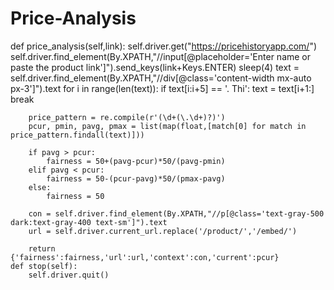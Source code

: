 # Price-Analysis
def price_analysis(self,link):
        self.driver.get("https://pricehistoryapp.com/")
        self.driver.find_element(By.XPATH,"//input[@placeholder='Enter name or paste the product link']").send_keys(link+Keys.ENTER)
        sleep(4)
        text = self.driver.find_element(By.XPATH,"//div[@class='content-width mx-auto px-3']").text
        for i in range(len(text)):
            if text[i:i+5] == '. Thi':
                text = text[i+1:]
                break
        
        price_pattern = re.compile(r'(\d+(\.\d+)?)')
        pcur, pmin, pavg, pmax = list(map(float,[match[0] for match in price_pattern.findall(text)]))
        
        if pavg > pcur:
            fairness = 50+(pavg-pcur)*50/(pavg-pmin)
        elif pavg < pcur:
            fairness = 50-(pcur-pavg)*50/(pmax-pavg)
        else:
            fairness = 50
            
        con = self.driver.find_element(By.XPATH,"//p[@class='text-gray-500 dark:text-gray-400 text-sm']").text
        url = self.driver.current_url.replace('/product/','/embed/')
        
        return {'fairness':fairness,'url':url,'context':con,'current':pcur}
    def stop(self):
        self.driver.quit()
